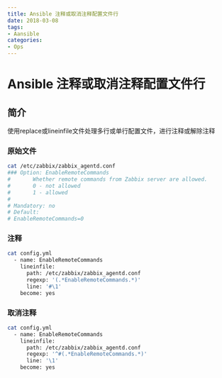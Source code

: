 ```yaml
---
title: Ansible 注释或取消注释配置文件行
date: 2018-03-08
tags:
- Aansible
categories:
- Ops
---
```

# Ansible 注释或取消注释配置文件行
## 简介
使用replace或lineinfile文件处理多行或单行配置文件，进行注释或解除注释

### 原始文件
```bash
cat /etc/zabbix/zabbix_agentd.conf
### Option: EnableRemoteCommands
#       Whether remote commands from Zabbix server are allowed.
#       0 - not allowed
#       1 - allowed
#
# Mandatory: no
# Default:
# EnableRemoteCommands=0
```

### 注释
```bash
cat config.yml
  - name: EnableRemoteCommands 
    lineinfile: 
      path: /etc/zabbix/zabbix_agentd.conf
      regexp: '(.*EnableRemoteCommands.*)'
      line: '#\1'
    become: yes
```

### 取消注释
```bash
cat config.yml
  - name: EnableRemoteCommands 
    lineinfile: 
      path: /etc/zabbix/zabbix_agentd.conf
      regexp: '^#(.*EnableRemoteCommands.*)'
      line: '\1'
    become: yes
```

<!--stackedit_data:
eyJoaXN0b3J5IjpbODExNDU2NDI2XX0=
-->